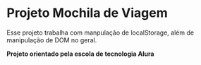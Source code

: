 # Projeto Mochila de Viagem

Esse projeto trabalha com manpulação de localStorage, além de manipulação de DOM no geral.

**Projeto orientado pela escola de tecnologia Alura**
